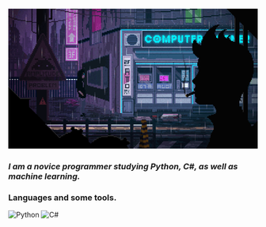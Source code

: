 ![Header](https://github.com/buffies1/buffies1/blob/main/assets/header.gif)

### _I am a novice programmer studying **Python**, **C#**, as well as machine learning._

### Languages and some tools.

![Python](https://img.shields.io/badge/-Python-131313?style=for-the-badge&logo=Python&logoColor=339966)
![C#](https://img.shields.io/badge/-CSharp-090909?style=for-the-badge&logo=CSharp&logoColor=3366cc)

